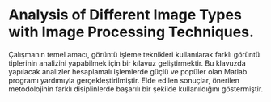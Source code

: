 # Analysis of Different Image Types with Image Processing Techniques.

Çalışmanın temel amacı, görüntü işleme teknikleri kullanılarak farklı görüntü tiplerinin analizini yapabilmek için bir kılavuz geliştirmektir. Bu klavuzda yapılacak analizler hesaplamalı işlemlerde güçlü ve popüler olan Matlab programı yardımıyla gerçekleştirilmiştir. Elde edilen sonuçlar, önerilen metodolojinin farklı disiplinlerde başarılı bir şekilde kullanıldığını göstermiştir.
